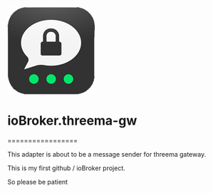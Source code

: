 ![Logo](admin/threema-gw.png)
# ioBroker.threema-gw
=================

This adapter is about to be a message sender for threema gateway.

This is my first github / ioBroker project.

So please be patient
